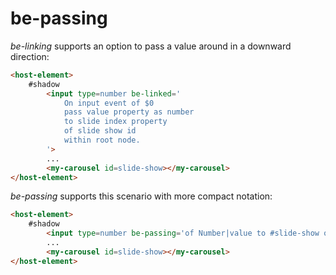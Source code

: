 # be-passing

*be-linking* supports an option to pass a value around in a downward direction:


```html
<host-element>
    #shadow
        <input type=number be-linked='
            On input event of $0 
            pass value property as number 
            to slide index property 
            of slide show id 
            within root node.
        '>
        ...
        <my-carousel id=slide-show></my-carousel>
</host-element>
```

*be-passing* supports this scenario with more compact notation:

```html
<host-element>
    #shadow
        <input type=number be-passing='of Number|value to #slide-show on input.'>
        ...
        <my-carousel id=slide-show></my-carousel>
</host-element>
```
